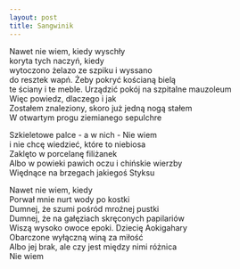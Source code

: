 ```yaml
---
layout: post
title: Sangwinik
---
```


Nawet nie wiem, kiedy wyschły   
koryta tych naczyń, kiedy   
wytoczono żelazo ze szpiku i wyssano    
do resztek wapń. Żeby pokryć kościaną bielą    
te ściany i te meble. Urządzić pokój na szpitalne mauzoleum    
Więc powiedz, dlaczego i jak    
Zostałem znaleziony, skoro już jedną nogą stałem    
W otwartym progu ziemianego sepulchre    
    
Szkieletowe palce - a w nich - Nie wiem    
i nie chcę wiedzieć, które to niebiosa    
Zaklęto w porcelanę filiżanek    
Albo w powieki pawich oczu i chińskie wierzby    
Więdnące na brzegach jakiegoś Styksu    
    
Nawet nie wiem, kiedy    
Porwał mnie nurt wody po kostki    
Dumnej, że szumi pośród mroźnej pustki    
Dumnej, że na gałęziach skręconych papilariów    
Wiszą wysoko owoce epoki. Dziecię Aokigahary    
Obarczone wyłączną winą za miłość    
Albo jej brak, ale czy jest między nimi różnica    
Nie wiem    
 
